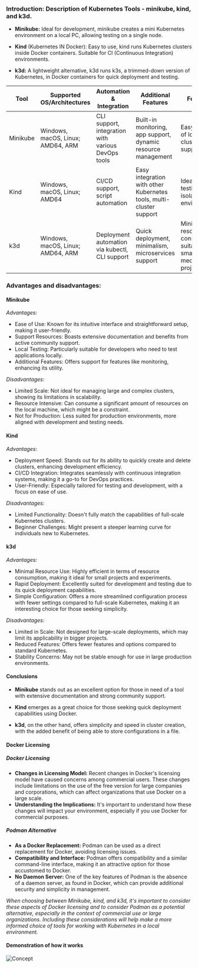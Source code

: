 ### **Introduction: Description of Kubernetes Tools - minikube, kind, and k3d.**


- **Minikube:** Ideal for development, minikube creates a mini Kubernetes environment on a local PC, allowing testing on a single node.

- **Kind** (Kubernetes IN Docker): Easy to use, kind runs Kubernetes clusters inside Docker containers. Suitable for CI (Continuous Integration) environments.

- **k3d:** A lightweight alternative, k3d runs k3s, a trimmed-down version of Kubernetes, in Docker containers for quick deployment and testing.


 Tool      | Supported OS/Architectures               | Automation & Integration                                      | Additional Features                                           | Features                                               |
|-----------|-----------------------------------------|--------------------------------------------------------------|-------------------------------------------------------------|--------------------------------------------------------|
| Minikube  | Windows, macOS, Linux; AMD64, ARM       | CLI support, integration with various DevOps tools           | Built-in monitoring, app support, dynamic resource management | Easy creation of local clusters, GPU support          |
| Kind      | Windows, macOS, Linux; AMD64            | CI/CD support, script automation                             | Easy integration with other Kubernetes tools, multi-cluster support | Ideal for testing in isolated environments           |
| k3d       | Windows, macOS, Linux; AMD64, ARM       | Deployment automation via kubectl, CLI support               | Quick deployment, minimalism, microservices support          | Minimal resource consumption, suitable for small to medium projects |

### Advantages and disadvantages:

#### **Minikube**

*Advantages:*

- Ease of Use: Known for its intuitive interface and straightforward setup, making it user-friendly.
- Support Resources: Boasts extensive documentation and benefits from active community support.
- Local Testing: Particularly suitable for developers who need to test applications locally.
- Additional Features: Offers support for features like monitoring, enhancing its utility.

*Disadvantages:*

- Limited Scale: Not ideal for managing large and complex clusters, showing its limitations in scalability.
- Resource Intensive: Can consume a significant amount of resources on the local machine, which might be a constraint.
- Not for Production: Less suited for production environments, more aligned with development and testing needs.

#### **Kind**

*Advantages:*

- Deployment Speed: Stands out for its ability to quickly create and delete clusters, enhancing development efficiency.
- CI/CD Integration: Integrates seamlessly with continuous integration systems, making it a go-to for DevOps practices.
- User-Friendly: Especially tailored for testing and development, with a focus on ease of use.

*Disadvantages:*

- Limited Functionality: Doesn't fully match the capabilities of full-scale Kubernetes clusters.
- Beginner Challenges: Might present a steeper learning curve for individuals new to Kubernetes.

#### **k3d**

*Advantages:*

- Minimal Resource Use: Highly efficient in terms of resource consumption, making it ideal for small projects and experiments.
- Rapid Deployment: Excellently suited for development and testing due to its quick deployment capabilities.
- Simple Configuration: Offers a more streamlined configuration process with fewer settings compared to full-scale Kubernetes, making it an interesting choice for those seeking simplicity.

*Disadvantages:*

- Limited in Scale: Not designed for large-scale deployments, which may limit its applicability in bigger projects.
- Reduced Features: Offers fewer features and options compared to standard Kubernetes.
- Stability Concerns: May not be stable enough for use in large production environments.  

#### **Conclusions**

- **Minikube** stands out as an excellent option for those in need of a tool with extensive documentation and strong community support.

- **Kind** emerges as a great choice for those seeking quick deployment capabilities using Docker.

- **k3d**, on the other hand, offers simplicity and speed in cluster creation, with the added benefit of being able to store configurations in a file.



#### **Docker Licensing**

##### Docker Licensing
- **Changes in Licensing Model:** Recent changes in Docker's licensing model have caused concerns among commercial users. These changes include limitations on the use of the free version for large companies and corporations, which can affect organizations that use Docker on a large scale.
- **Understanding the Implications:** It's important to understand how these changes will impact your environment, especially if you use Docker for commercial purposes.

##### Podman Alternative
- **As a Docker Replacement:** Podman can be used as a direct replacement for Docker, avoiding licensing issues.
- **Compatibility and Interface:** Podman offers compatibility and a similar command-line interface, making it an attractive option for those accustomed to Docker.
- **No Daemon Server:** One of the key features of Podman is the absence of a daemon server, as found in Docker, which can provide additional security and simplicity in management.

*When choosing between Minikube, kind, and k3d, it's important to consider these aspects of Docker licensing and to consider Podman as a potential alternative, especially in the context of commercial use or large organizations. Including these considerations will help make a more informed choice of tools for working with Kubernetes in a local environment.*

 #### **Demonstration of how it works**

![Concept](https://github.com/cipgen/AsciiArtify/blob/main/img/k3d.gif)
